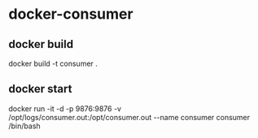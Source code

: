 # docker-consumer
## docker build
docker build -t consumer .
## docker start
docker run -it -d -p 9876:9876 -v /opt/logs/consumer.out:/opt/consumer.out --name consumer consumer /bin/bash
